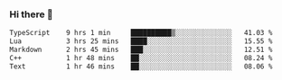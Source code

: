### Hi there 🌱
<!--START_SECTION:waka-->

```txt
TypeScript    9 hrs 1 min     ██████████▒░░░░░░░░░░░░░░   41.03 %
Lua           3 hrs 25 mins   ████░░░░░░░░░░░░░░░░░░░░░   15.55 %
Markdown      2 hrs 45 mins   ███░░░░░░░░░░░░░░░░░░░░░░   12.51 %
C++           1 hr 48 mins    ██░░░░░░░░░░░░░░░░░░░░░░░   08.24 %
Text          1 hr 46 mins    ██░░░░░░░░░░░░░░░░░░░░░░░   08.06 %
```

<!--END_SECTION:waka-->
<!--
**Dieg0raf/Dieg0raf** is a ✨ _special_ ✨ repository because its `README.md` (this file) appears on your GitHub profile.

Here are some ideas to get you started:

- 🔭 I’m currently working on ...
- 🌱 I’m currently learning ...
- 👯 I’m looking to collaborate on ...
- 🤔 I’m looking for help with ...
- 💬 Ask me about ...
- 📫 How to reach me: ...
- 😄 Pronouns: ...
- ⚡ Fun fact: ...
-->
